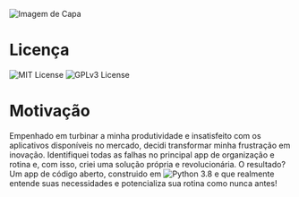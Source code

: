 


![Imagem de Capa](../Images/capa.jpeg)


# Licença
![MIT License](https://img.shields.io/badge/License-MIT-yellow.svg) ![GPLv3 License](https://img.shields.io/badge/License-GPLv3-blue.svg) 



# Motivação

Empenhado em turbinar a minha produtividade e insatisfeito com os aplicativos disponíveis no mercado, decidi transformar minha frustração em inovação. Identifiquei todas as falhas no principal app de organização e rotina e, com isso, criei uma solução própria e revolucionária. O resultado? Um app de código aberto, construido em ![Python 3.8](https://img.shields.io/badge/python-3.11-green.svg) e que realmente entende suas necessidades e potencializa sua rotina como nunca antes!

